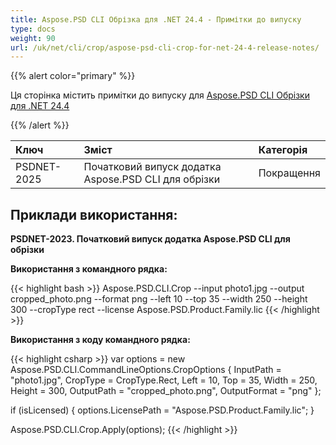 ```yaml
---
title: Aspose.PSD CLI Обрізка для .NET 24.4 - Примітки до випуску
type: docs
weight: 90
url: /uk/net/cli/crop/aspose-psd-cli-crop-for-net-24-4-release-notes/
---
```


{{% alert color="primary" %}}

Ця сторінка містить примітки до випуску для [Aspose.PSD CLI Обрізки для .NET 24.4](https://www.nuget.org/packages/Aspose.PSD.CLI.Crop/)

{{% /alert %}}

| **Ключ**     | **Зміст**                                          | **Категорія** |
|:------------|:---------------------------------------------------|:-------------|
| PSDNET-2025 | Початковий випуск додатка Aspose.PSD CLI для обрізки  | Покращення |


## **Приклади використання:**

**PSDNET-2023. Початковий випуск додатка Aspose.PSD CLI для обрізки**

**Використання з командного рядка:**

{{< highlight bash >}}
Aspose.PSD.CLI.Crop --input photo1.jpg --output cropped_photo.png --format png --left 10 --top 35 --width 250 --height 300 --cropType rect --license Aspose.PSD.Product.Family.lic
{{< /highlight >}}

**Використання з коду командного рядка:**

{{< highlight csharp >}}
var options = new Aspose.PSD.CLI.CommandLineOptions.CropOptions
{
    InputPath = "photo1.jpg",
    CropType = CropType.Rect,
    Left = 10,
    Top = 35,
    Width = 250,
    Height = 300,
    OutputPath = "cropped_photo.png",
    OutputFormat = "png"
};


if (isLicensed)
{
    options.LicensePath = "Aspose.PSD.Product.Family.lic";
}

Aspose.PSD.CLI.Crop.Apply(options);
{{< /highlight >}}
